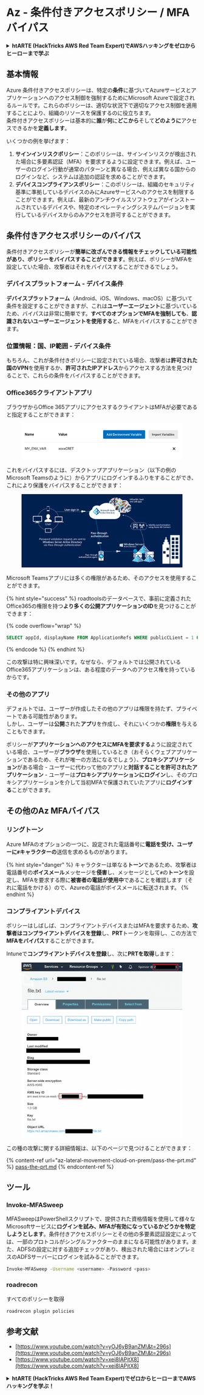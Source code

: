 # Az - 条件付きアクセスポリシー / MFAバイパス

<details>

<summary><strong>htARTE (HackTricks AWS Red Team Expert)でAWSハッキングをゼロからヒーローまで学ぶ</strong></summary>

HackTricksをサポートする他の方法:

* **HackTricksにあなたの会社を広告したい**、または**HackTricksをPDFでダウンロードしたい**場合は、[**サブスクリプションプラン**](https://github.com/sponsors/carlospolop)をチェックしてください！
* [**公式PEASS & HackTricksグッズ**](https://peass.creator-spring.com)を入手する
* [**The PEASS Family**](https://opensea.io/collection/the-peass-family)を発見し、独占的な[**NFTs**](https://opensea.io/collection/the-peass-family)のコレクションをチェックする
* 💬 [**Discordグループ**](https://discord.gg/hRep4RUj7f)に**参加する**か、[**telegramグループ**](https://t.me/peass)に参加するか、**Twitter** 🐦 [**@carlospolopm**](https://twitter.com/carlospolopm)を**フォロー**してください。
* **HackTricks**と[**HackTricks Cloud**](https://github.com/carlospolop/hacktricks-cloud)のgithubリポジトリにPRを提出して、あなたのハッキングのコツを共有してください。

</details>

## 基本情報

Azure 条件付きアクセスポリシーは、特定の**条件**に基づいてAzureサービスとアプリケーションへのアクセス制御を強制するためにMicrosoft Azureで設定されるルールです。これらのポリシーは、適切な状況下で適切なアクセス制御を適用することにより、組織のリソースを保護するのに役立ちます。\
条件付きアクセスポリシーは基本的に**誰**が**何**に**どこから**そして**どのように**アクセスできるかを**定義します**。

いくつかの例を挙げます：

1. **サインインリスクポリシー**：このポリシーは、サインインリスクが検出された場合に多要素認証（MFA）を要求するように設定できます。例えば、ユーザーのログイン行動が通常のパターンと異なる場合、例えば異なる国からのログインなど、システムは追加の認証を求めることができます。
2. **デバイスコンプライアンスポリシー**：このポリシーは、組織のセキュリティ基準に準拠しているデバイスのみにAzureサービスへのアクセスを制限することができます。例えば、最新のアンチウイルスソフトウェアがインストールされているデバイスや、特定のオペレーティングシステムバージョンを実行しているデバイスからのみアクセスを許可することができます。

## 条件付きアクセスポリシーのバイパス

条件付きアクセスポリシーが**簡単に改ざんできる情報をチェックしている可能性があり、ポリシーをバイパスすることができます**。例えば、ポリシーがMFAを設定していた場合、攻撃者はそれをバイパスすることができるでしょう。

### デバイスプラットフォーム - デバイス条件

**デバイスプラットフォーム**（Android、iOS、Windows、macOS）に基づいて条件を設定することができますが、これは**ユーザーエージェント**に基づいているため、バイパスは非常に簡単です。**すべてのオプションでMFAを強制しても**、**認識されないユーザーエージェントを使用する**と、MFAをバイパスすることができます。

### 位置情報：国、IP範囲 - デバイス条件

もちろん、これが条件付きポリシーに設定されている場合、攻撃者は**許可された国のVPN**を使用するか、**許可されたIPアドレス**からアクセスする方法を見つけることで、これらの条件をバイパスすることができます。

### Office365クライアントアプリ

ブラウザからOffice 365アプリにアクセスするクライアントはMFAが必要であると指定することができます：

<figure><img src="../../.gitbook/assets/image (129).png" alt=""><figcaption></figcaption></figure>

これをバイパスするには、デスクトップアプリケーション（以下の例のMicrosoft Teamsのように）からアプリにログインするふりをすることができ、これにより保護をバイパスすることができます：

<figure><img src="../../.gitbook/assets/image (130).png" alt=""><figcaption></figcaption></figure>

Microsoft Teamsアプリには多くの権限があるため、そのアクセスを使用することができます。

{% hint style="success" %}
roadtoolsのデータベースで、事前に定義されたOffice365の権限を持つ**より多くの公開アプリケーションのID**を見つけることができます：

{% code overflow="wrap" %}
```sql
SELECT appId, displayName FROM ApplicationRefs WHERE publicCLient = 1 ORDER BY displayName ASC
```
{% endcode %}
{% endhint %}

この攻撃は特に興味深いです。なぜなら、デフォルトでは公開されているOffice365アプリケーションは、ある程度のデータへのアクセス権を持っているからです。

### その他のアプリ

デフォルトでは、ユーザーが作成したその他のアプリは権限を持たず、プライベートである可能性があります。\
しかし、ユーザーは**公開**された**アプリ**を作成し、それにいくつかの**権限**を与えることもできます。

ポリシーが**アプリケーションへのアクセスにMFAを要求する**ように設定されている場合、ユーザーが**ブラウザ**を使用しているとき（おそらくウェブアプリケーションであるため、それが唯一の方法になるでしょう）、**プロキシアプリケーション**がある場合 - ユーザーに代わって他のアプリと**対話することを許可されたアプリケーション** - ユーザーは**プロキシアプリケーションにログイン**し、そのプロキシアプリケーションを介して当初MFAで保護されていたアプリに**ログインする**ことができます。

## その他のAz MFAバイパス

### リングトーン

Azure MFAのオプションの一つに、設定された電話番号に**電話を受け、ユーザーに`#`キャラクターの**送信を求めるものがあります。

{% hint style="danger" %}
キャラクターは単なる**トーン**であるため、攻撃者は電話番号の**ボイスメール**メッセージを**侵害**し、メッセージとして`#`の**トーン**を設定し、MFAを要求する際に**被害者の電話が使用中**であることを確認します（それに電話をかける）ので、Azureの電話がボイスメールに転送されます。
{% endhint %}

### コンプライアントデバイス

ポリシーはしばしば、コンプライアントデバイスまたはMFAを要求するため、**攻撃者はコンプライアントデバイスを登録**し、**PRT**トークンを取得し、この方法で**MFAをバイパス**することができます。

Intuneで**コンプライアントデバイスを登録**し、次に**PRTを取得**します：

<figure><img src="../../.gitbook/assets/image (131).png" alt=""><figcaption></figcaption></figure>

この種の攻撃に関する詳細情報は、以下のページで見つけることができます：

{% content-ref url="az-lateral-movement-cloud-on-prem/pass-the-prt.md" %}
[pass-the-prt.md](az-lateral-movement-cloud-on-prem/pass-the-prt.md)
{% endcontent-ref %}

## ツール

### Invoke-MFASweep

MFASweepはPowerShellスクリプトで、提供された資格情報を使用して様々なMicrosoftサービスに**ログインを試み、MFAが有効になっているかどうかを特定しようとします**。条件付きアクセスポリシーとその他の多要素認証設定によっては、一部のプロトコルがシングルファクターのままになる可能性があります。また、ADFSの設定に対する追加チェックがあり、検出された場合にはオンプレミスのADFSサーバーにログインを試みることができます。
```bash
Invoke-MFASweep -Username <username> -Password <pass>
```
### roadrecon

すべてのポリシーを取得
```bash
roadrecon plugin policies
```
## 参考文献

* [https://www.youtube.com/watch?v=yOJ6yB9anZM\&t=296s](https://www.youtube.com/watch?v=yOJ6yB9anZM\&t=296s)
* [https://www.youtube.com/watch?v=xei8lAPitX8](https://www.youtube.com/watch?v=xei8lAPitX8)

<details>

<summary><strong>htARTE (HackTricks AWS Red Team Expert)で<strong>ゼロからヒーローまでAWSハッキングを学ぶ</strong></a><strong>！</strong></summary>

HackTricksをサポートする他の方法:

* **HackTricksにあなたの会社を広告したい**、または**HackTricksをPDFでダウンロードしたい**場合は、[**サブスクリプションプラン**](https://github.com/sponsors/carlospolop)をチェックしてください！
* [**公式のPEASS & HackTricksグッズ**](https://peass.creator-spring.com)を手に入れる
* [**The PEASS Family**](https://opensea.io/collection/the-peass-family)を発見し、独占的な[**NFTs**](https://opensea.io/collection/the-peass-family)のコレクションをチェックする
* 💬 [**Discordグループ**](https://discord.gg/hRep4RUj7f)に**参加する**か、[**テレグラムグループ**](https://t.me/peass)に参加する、または**Twitter** 🐦 [**@carlospolopm**](https://twitter.com/carlospolopm)を**フォローする**。
* **HackTricks**](https://github.com/carlospolop/hacktricks)と[**HackTricks Cloud**](https://github.com/carlospolop/hacktricks-cloud)のgithubリポジトリにPRを提出して、あなたのハッキングのコツを共有する。

</details>
